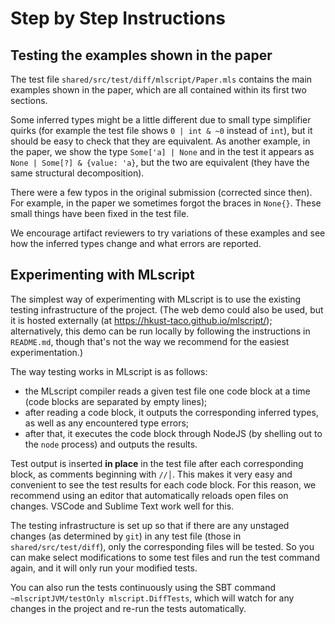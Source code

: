 # Step by Step Instructions


## Testing the examples shown in the paper


The test file `shared/src/test/diff/mlscript/Paper.mls` contains the main examples shown in the paper,
which are all contained within its first two sections.

Some inferred types might be a little different due to small type simplifier quirks
(for example the test file shows `0 | int & ~0` instead of `int`),
but it should be easy to check that they are equivalent.
As another example, in the paper, we show the type `Some['a] | None`
and in the test it appears as `None | Some[?] & {value: 'a}`,
but the two are equivalent (they have the same structural decomposition).

There were a few typos in the original submission (corrected since then).
For example, in the paper we sometimes forgot the braces in `None{}`.
These small things have been fixed in the test file.

We encourage artifact reviewers to try variations of these examples
and see how the inferred types change and what errors are reported.


## Experimenting with MLscript

The simplest way of experimenting with MLscript is to use the existing testing infrastructure of the project.
(The web demo could also be used, but it is hosted externally (at https://hkust-taco.github.io/mlscript/);
alternatively, this demo can be run locally by following the instructions in `README.md`,
though that's not the way we recommend for the easiest experimentation.)

The way testing works in MLscript is as follows:
 - the MLscript compiler reads a given test file one code block at a time (code blocks are separated by empty lines);
 - after reading a code block, it outputs the corresponding inferred types, as well as any encountered type errors;
 - after that, it executes the code block through NodeJS (by shelling out to the `node` process) and outputs the results.
 
Test output is inserted **in place** in the test file after each corresponding block, as comments beginning with `//│`.
This makes it very easy and convenient to see the test results for each code block.
For this reason, we recommend using an editor that automatically reloads open files on changes. VSCode and Sublime Text work well for this.

The testing infrastructure is set up so that if there are any unstaged changes (as determined by `git`) in any test file
(those in `shared/src/test/diff`), only the corresponding files will be tested.
So you can make select modifications to some test files and run the test command again,
and it will only run your modified tests.

You can also run the tests continuously using the SBT command `~mlscriptJVM/testOnly mlscript.DiffTests`,
which will watch for any changes in the project and re-run the tests automatically.



